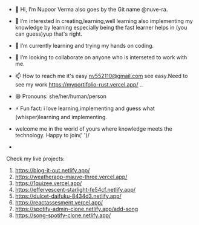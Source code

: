 - 👋 Hi, I’m  Nupoor Verma also goes by the Git name @nuve-ra.
- 👀 I’m interested in creating,learning,well learning also implementing my knowledge by learning especially being the fast learner helps in (you can guess)yup that's right.
- 🌱 I’m currently learning and trying my hands on coding.
- 💞️ I’m looking to collaborate on anyone who is interseted to work with me.
- 📫 How to reach me it's easy nv552110@gmail.com see easy.Need to see my work https://myportifolio-rust.vercel.app/  ..
- 😄 Pronouns: she/her/human/person
- ⚡ Fun fact: i love learning,implementing and guess what (whisper)learning and implementing.
-   welcome me in the world of yours where knowledge meets the technology. Happy to join(' ')/

-   
Check my live projects:
1.  https://blog-it-out.netlify.app/
2.  https://weatherapp-mauve-three.vercel.app/
3.  https://1quizee.vercel.app/
4.  https://effervescent-starlight-fe54cf.netlify.app/
5.  https://dulcet-daifuku-8434d3.netlify.app/
6.  https://reactassesment.vercel.app/
7.  https://spotify-admin-clone.netlify.app/add-song
8.  https://song-spotify-clone.netlify.app/
<!---
nuve-ra/nuve-ra is a ✨ special ✨ repository because its `README.md` (this file) appears on your GitHub profile.
You can click the Preview link to take a look at your changes.
--->
